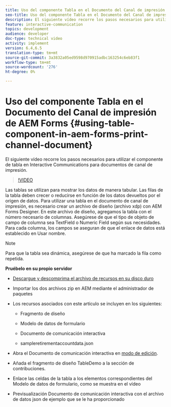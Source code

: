 ```yaml
---
title: Uso del componente Tabla en el Documento del Canal de impresión de AEM Forms
seo-title: Uso del componente Tabla en el Documento del Canal de impresión de AEM Forms
description: El siguiente vídeo recorre los pasos necesarios para utilizar el componente de tabla en Interactive Communications para documentos de canal de impresión.
feature: interactive-communication
topics: development
audience: developer
doc-type: technical video
activity: implement
version: 6.4,6.5
translation-type: tm+mt
source-git-commit: 3a3832a05ed9598d970915adbc163254c6eb83f1
workflow-type: tm+mt
source-wordcount: '276'
ht-degree: 0%

---
```



# Uso del componente Tabla en el Documento del Canal de impresión de AEM Forms {#using-table-component-in-aem-forms-print-channel-document}

El siguiente vídeo recorre los pasos necesarios para utilizar el componente de tabla en Interactive Communications para documentos de canal de impresión.

>[!VIDEO](https://video.tv.adobe.com/v/27769?quality=9&learn=on)

Las tablas se utilizan para mostrar los datos de manera tabular. Las filas de la tabla deben crecer o reducirse en función de los datos devueltos por el origen de datos. Para utilizar una tabla en el documento de canal de impresión, es necesario crear un archivo de diseño (archivo xdp) con AEM Forms Designer. En este archivo de diseño, agregamos la tabla con el número necesario de columnas. Asegúrese de que el tipo de objeto de campo de columna sea TextField o Numeric Field según sus necesidades. Para cada columna, los campos se aseguran de que el enlace de datos está establecido en Usar nombre.

>[!NOTE]
>
>Para que la tabla sea dinámica, asegúrese de que ha marcado la fila como repetida.

**Pruébelo en su propio servidor**

* [Descargue y descomprima el archivo de recursos en su disco duro](assets/usingtablesinprintchannel.zip)

* Importar los dos archivos zip en AEM mediante el administrador de paquetes

* Los recursos asociados con este artículo se incluyen en los siguientes:

   * Fragmento de diseño

   * Modelo de datos de formulario

   * Documento de comunicación interactiva
   * sampleretirementaccountdata.json

* Abra el Documento de comunicación interactiva en [modo de edición](http://localhost:4502/editor.html/content/forms/af/401kstatement/tablesinprintdocument/channels/print.html).

* Añada el fragmento de diseño TableDemo a la sección de contribuciones.
* Enlace las celdas de la tabla a los elementos correspondientes del Modelo de datos de formulario, como se muestra en el vídeo

* Previsualización Documento de comunicación interactiva con el archivo de datos json de ejemplo que se le ha proporcionado

